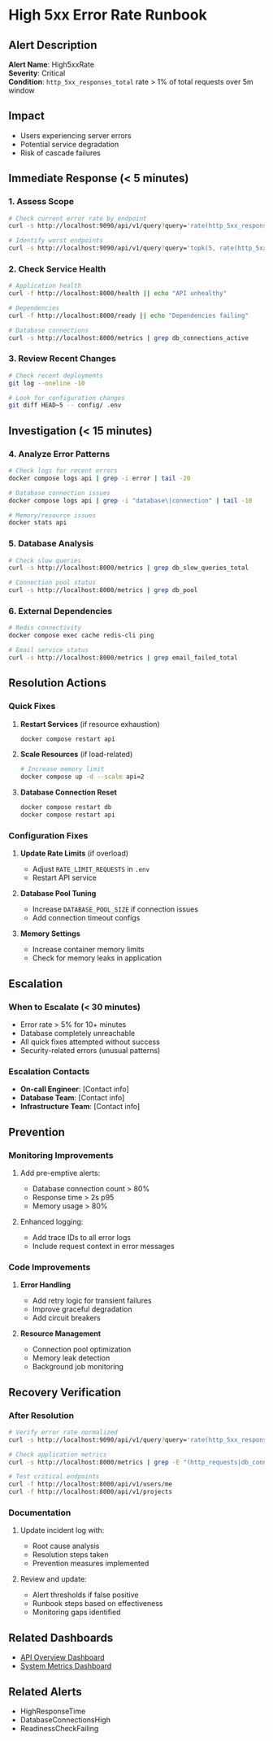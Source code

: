 # High 5xx Error Rate Runbook

## Alert Description
**Alert Name**: High5xxRate  
**Severity**: Critical  
**Condition**: `http_5xx_responses_total` rate > 1% of total requests over 5m window

## Impact
- Users experiencing server errors
- Potential service degradation
- Risk of cascade failures

## Immediate Response (< 5 minutes)

### 1. Assess Scope
```bash
# Check current error rate by endpoint
curl -s http://localhost:9090/api/v1/query?query='rate(http_5xx_responses_total[5m]) / rate(http_requests_total[5m]) * 100'

# Identify worst endpoints
curl -s http://localhost:9090/api/v1/query?query='topk(5, rate(http_5xx_responses_total[5m]) by (endpoint))'
```

### 2. Check Service Health
```bash
# Application health
curl -f http://localhost:8000/health || echo "API unhealthy"

# Dependencies
curl -f http://localhost:8000/ready || echo "Dependencies failing"

# Database connections
curl -s http://localhost:8000/metrics | grep db_connections_active
```

### 3. Review Recent Changes
```bash
# Check recent deployments
git log --oneline -10

# Look for configuration changes
git diff HEAD~5 -- config/ .env
```

## Investigation (< 15 minutes)

### 4. Analyze Error Patterns
```bash
# Check logs for recent errors
docker compose logs api | grep -i error | tail -20

# Database connection issues
docker compose logs api | grep -i "database\|connection" | tail -10

# Memory/resource issues  
docker stats api
```

### 5. Database Analysis
```bash
# Check slow queries
curl -s http://localhost:8000/metrics | grep db_slow_queries_total

# Connection pool status
curl -s http://localhost:8000/metrics | grep db_pool
```

### 6. External Dependencies
```bash
# Redis connectivity
docker compose exec cache redis-cli ping

# Email service status
curl -s http://localhost:8000/metrics | grep email_failed_total
```

## Resolution Actions

### Quick Fixes
1. **Restart Services** (if resource exhaustion)
   ```bash
   docker compose restart api
   ```

2. **Scale Resources** (if load-related)
   ```bash
   # Increase memory limit
   docker compose up -d --scale api=2
   ```

3. **Database Connection Reset**
   ```bash
   docker compose restart db
   docker compose restart api
   ```

### Configuration Fixes
1. **Update Rate Limits** (if overload)
   - Adjust `RATE_LIMIT_REQUESTS` in `.env`
   - Restart API service

2. **Database Pool Tuning**
   - Increase `DATABASE_POOL_SIZE` if connection issues
   - Add connection timeout configs

3. **Memory Settings**
   - Increase container memory limits
   - Check for memory leaks in application

## Escalation

### When to Escalate (< 30 minutes)
- Error rate > 5% for 10+ minutes
- Database completely unreachable
- All quick fixes attempted without success
- Security-related errors (unusual patterns)

### Escalation Contacts
- **On-call Engineer**: [Contact info]
- **Database Team**: [Contact info] 
- **Infrastructure Team**: [Contact info]

## Prevention

### Monitoring Improvements
1. Add pre-emptive alerts:
   - Database connection count > 80%
   - Response time > 2s p95
   - Memory usage > 80%

2. Enhanced logging:
   - Add trace IDs to all error logs
   - Include request context in error messages

### Code Improvements
1. **Error Handling**
   - Add retry logic for transient failures
   - Improve graceful degradation
   - Add circuit breakers

2. **Resource Management**
   - Connection pool optimization
   - Memory leak detection
   - Background job monitoring

## Recovery Verification

### After Resolution
```bash
# Verify error rate normalized
curl -s http://localhost:9090/api/v1/query?query='rate(http_5xx_responses_total[5m])'

# Check application metrics
curl -s http://localhost:8000/metrics | grep -E "(http_requests|db_connections|redis)"

# Test critical endpoints
curl -f http://localhost:8000/api/v1/users/me
curl -f http://localhost:8000/api/v1/projects
```

### Documentation
1. Update incident log with:
   - Root cause analysis
   - Resolution steps taken
   - Prevention measures implemented

2. Review and update:
   - Alert thresholds if false positive
   - Runbook steps based on effectiveness
   - Monitoring gaps identified

## Related Dashboards
- [API Overview Dashboard](../ops/grafana/neoforge-api-dashboard.json)
- [System Metrics Dashboard](../deploy/grafana/dashboards/system-metrics.json)

## Related Alerts
- HighResponseTime
- DatabaseConnectionsHigh  
- ReadinessCheckFailing